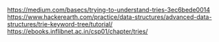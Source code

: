 https://medium.com/basecs/trying-to-understand-tries-3ec6bede0014
https://www.hackerearth.com/practice/data-structures/advanced-data-structures/trie-keyword-tree/tutorial/
https://ebooks.inflibnet.ac.in/csp01/chapter/tries/
